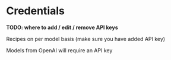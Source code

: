 # Credentials

**TODO: where to add / edit / remove API keys**

Recipes on per model basis (make sure you have added API key)

Models from OpenAI will require an API key
